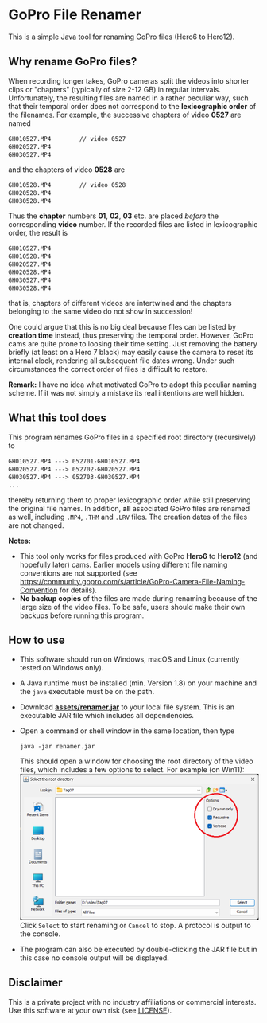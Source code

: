 # GoPro File Renamer

This is a simple Java tool for renaming GoPro files (Hero6 to Hero12).

## Why rename GoPro files?
When recording longer takes, GoPro cameras split the videos into shorter clips or "chapters" (typically of size 2-12 GB)
in regular intervals.
Unfortunately, the resulting files are named in a rather peculiar way, such that their temporal order does not correspond to
the **lexicographic order** of the filenames.
For example, the successive chapters of video **0527** are named
```
GH010527.MP4        // video 0527
GH020527.MP4
GH030527.MP4
```
and the chapters of video **0528** are 
```
GH010528.MP4        // video 0528
GH020528.MP4
GH030528.MP4
```
Thus the **chapter** numbers **01**, **02**, **03** etc. are placed _before_ the corresponding **video** number.
If the recorded files are listed in lexicographic order, the result is
```
GH010527.MP4
GH010528.MP4
GH020527.MP4
GH020528.MP4
GH030527.MP4
GH030528.MP4
```
that is, chapters of different videos are intertwined and the chapters belonging to the same video do not show in succession!

One could argue that this is no big deal because files can be listed by **creation time** instead, thus preserving
the temporal order. However, GoPro cams are quite prone to loosing their time setting. Just removing the battery
briefly (at least on a Hero 7 black) may easily cause the camera to reset its internal clock, rendering all subsequent file
dates wrong. Under such circumstances the correct order of files is difficult to restore.

**Remark:** I have no idea what motivated GoPro to adopt this peculiar naming scheme. 
If it was not simply a mistake its real intentions are well hidden. 

## What this tool does
This program renames GoPro files in a specified root directory (recursively) to
```
GH010527.MP4 ---> 052701-GH010527.MP4
GH020527.MP4 ---> 052702-GH020527.MP4
GH030527.MP4 ---> 052703-GH030527.MP4
...
```
thereby returning them to proper lexicographic order while still preserving the original file names.
In addition, **all** associated GoPro files are renamed as well, including
`.MP4`, `.THM` and `.LRV` files.
The creation dates of the files are not changed.

**Notes:** 
* This tool only works for files produced with GoPro **Hero6** to **Hero12** (and hopefully later) cams. Earlier models using different file naming conventions
  are not supported (see https://community.gopro.com/s/article/GoPro-Camera-File-Naming-Convention for details).
* **No backup copies** of the files are made during renaming because of the large size of the video files. To be safe, users should make their own
  backups before running this program.

## How to use

* This software should run on Windows, macOS and Linux (currently tested on Windows only).
* A Java runtime must be installed (min. Version 1.8) on your machine and the `java` executable must be on the path.
* Download [**assets/renamer.jar**](https://github.com/imagingbook/gopro-file-renamer/tree/master/assets/renamer.jar) to your local file system. This is an executable
  JAR file which includes all dependencies.
* Open a command or shell window in the same location, then type
  ```
  java -jar renamer.jar
  ```
  This should open a window for choosing the root directory of the video files, which includes
  a few options to select. For example (on Win11):<br>
  ![img.png](docs/images/directory-chooser-marked.png)<br>
  Click `Select` to start renaming or `Cancel` to stop. A protocol is output to the console.

* The program can also be executed by double-clicking the JAR file but in this case no console output will be displayed.

## Disclaimer

This is a private project with no industry affiliations or commercial interests. Use this software at your own risk (see [LICENSE](LICENSE)). 

